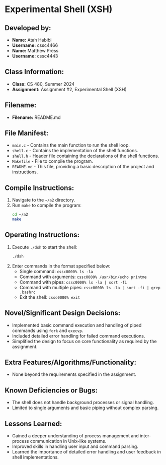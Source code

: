 # Experimental Shell (XSH)

## Developed by:
- **Name:** Atah Habibi
- **Username:** cssc4466
- **Name:** Matthew Press
- **Username:** cssc4443

## Class Information:
- **Class:** CS 480, Summer 2024
- **Assignment:** Assignment #2, Experimental Shell (XSH)

## Filename:
- **Filename:** README.md

## File Manifest:
- `main.c` - Contains the main function to run the shell loop.
- `shell.c` - Contains the implementation of the shell functions.
- `shell.h` - Header file containing the declarations of the shell functions.
- `Makefile` - File to compile the program.
- `README.md` - This file, providing a basic description of the project and instructions.

## Compile Instructions:
1. Navigate to the `~/a2` directory.
2. Run `make` to compile the program:
    ```bash
    cd ~/a2
    make
    ```

## Operating Instructions:
1. Execute `./dsh` to start the shell:
    ```bash
    ./dsh
    ```
2. Enter commands in the format specified below:
    - Single command: `cssc0000% ls -la`
    - Command with arguments: `cssc0000% /usr/bin/echo printme`
    - Command with pipes: `cssc0000% ls -la | sort -fi`
    - Command with multiple pipes: `cssc0000% ls -la | sort -fi | grep .bashrc`
    - Exit the shell: `cssc0000% exit`

## Novel/Significant Design Decisions:
- Implemented basic command execution and handling of piped commands using `fork` and `execvp`.
- Included detailed error handling for failed command executions.
- Simplified the design to focus on core functionality as required by the assignment.

## Extra Features/Algorithms/Functionality:
- None beyond the requirements specified in the assignment.

## Known Deficiencies or Bugs:
- The shell does not handle background processes or signal handling.
- Limited to single arguments and basic piping without complex parsing.

## Lessons Learned:
- Gained a deeper understanding of process management and inter-process communication in Unix-like systems.
- Improved skills in handling user input and command parsing.
- Learned the importance of detailed error handling and user feedback in shell implementations.
